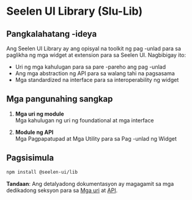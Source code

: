 # **Seelen UI Library (Slu-Lib)**

## Pangkalahatang -ideya

Ang Seelen UI Library ay ang opisyal na toolkit ng pag -unlad para sa paglikha
ng mga widget at extension para sa Seelen UI. Nagbibigay ito:

- Uri ng mga kahulugan para sa pare -pareho ang pag -unlad
- Ang mga abstraction ng API para sa walang tahi na pagsasama
- Mga standardized na interface para sa interoperability ng widget

## Mga pangunahing sangkap

1. **Mga uri ng module**\
   Mga kahulugan ng uri ng foundational at mga interface

2. **Module ng API**\
   Mga Pagpapatupad at Mga Utility para sa Pag -unlad ng Widget

## Pagsisimula

```bash
npm install @seelen-ui/lib
```

**Tandaan**: Ang detalyadong dokumentasyon ay magagamit sa mga dedikadong
seksyon para sa [Mga uri](./library-types) at [API](./library-api).
